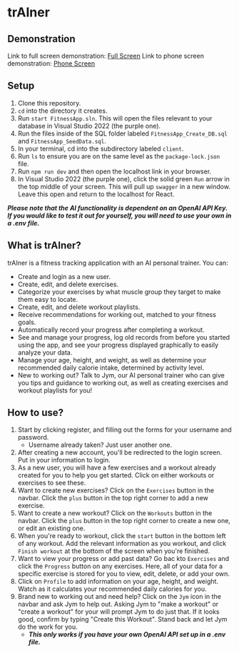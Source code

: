 # trAIner

## Demonstration

Link to full screen demonstration: [Full Screen](https://drive.google.com/file/d/1FSM-QYlTOSM1LfZd1LW37HqgidrRV5gV/view?usp=sharing)
Link to phone screen demonstration: [Phone Screen](https://drive.google.com/file/d/1d5jACuU7_O6byEllkAlBsVGmtMl4iFKT/view?usp=sharing)

## Setup

1. Clone this repository.
1. `cd` into the directory it creates.
1. Run `start FitnessApp.sln`. This will open the files relevant to your database in Visual Studio 2022 (the purple one).
1. Run the files inside of the SQL folder labeled `FitnessApp_Create_DB.sql` and `FitnessApp_SeedData.sql`.
1. In your terminal, cd into the subdirectory labeled `client`.
1. Run `ls` to ensure you are on the same level as the `package-lock.json` file.
1. Run `npm run dev` and then open the localhost link in your browser.
1. In Visual Studio 2022 (the purple one), click the solid green `Run` arrow in the top middle of your screen. This will pull up `swagger` in a new window. Leave this open and return to the localhost for React.

***Please note that the AI functionality is dependent on an OpenAI API Key. If you would like to test it out for yourself, you will need to use your own in a .env file.***

## What is trAIner?

trAIner is a fitness tracking application with an AI personal trainer. You can:
* Create and login as a new user.
* Create, edit, and delete exercises.
* Categorize your exercises by what muscle group they target to make them easy to locate.
* Create, edit, and delete workout playlists.
* Receive recommendations for working out, matched to your fitness goals.
* Automatically record your progress after completing a workout.
* See and manage your progress, log old records from before you started using the app, and see your progress displayed graphically to easily analyze your data.
* Manage your age, height, and weight, as well as determine your recommended daily calorie intake, determined by activity level.
* New to working out? Talk to Jym, our AI personal trainer who can give you tips and guidance to working out, as well as creating exercises and workout playlists for you!

## How to use?

1. Start by clicking register, and filling out the forms for your username and password.
    * Username already taken? Just user another one.
2. After creating a new account, you'll be redirected to the login screen. Put in your information to login.
3. As a new user, you will have a few exercises and a workout already created for you to help you get started. Click on either workouts or exercises to see these.
4. Want to create new exercises? Click on the `Exercises` button in the navbar. Click the `plus` button in the top right corner to add a new exercise.
5. Want to create a new workout? Click on the `Workouts` button in the navbar. Click the `plus` button in the top right corner to create a new one, or edit an existing one. 
6. When you're ready to workout, click the `start` button in the bottom left of any workout. Add the relevant information as you workout, and click `Finish workout` at the bottom of the screen when you're finished.
7. Want to view your progress or add past data? Go bac kto `Exercises` and click the `Progress` button on any exercises. Here, all of your data for a specific exercise is stored for you to view, edit, delete, or add your own.
8. Click on `Profile` to add information on your age, height, and weight. Watch as it calculates your recommended daily calories for you.
9. Brand new to working out and need help? Click on the `Jym` icon in the navbar and ask Jym to help out. Asking Jym to "make a workout" or "create a workout" for your will prompt Jym  to do just that. If it looks good, confirm by typing "Create this Workout". Stand back and let Jym do the work for you.
    * ***This only works if you have your own OpenAI API set up in a .env file.*** 
